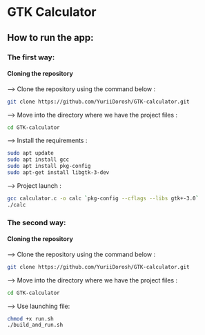 # GTK Calculator

## How to run the app:

### The first way:

#### Cloning the repository

--> Clone the repository using the command below :

```bash
git clone https://github.com/YuriiDorosh/GTK-calculator.git
```
--> Move into the directory where we have the project files :

```bash
cd GTK-calculator 
```
--> Install the requirements :

```bash
sudo apt update
sudo apt install gcc
sudo apt install pkg-config
sudo apt-get install libgtk-3-dev
```
--> Project launch :

```bash
gcc calculator.c -o calc `pkg-config --cflags --libs gtk+-3.0`
./calc
```

### The second way:

#### Cloning the repository

--> Clone the repository using the command below :

```bash
git clone https://github.com/YuriiDorosh/GTK-calculator.git
```

--> Move into the directory where we have the project files :

```bash
cd GTK-calculator 
```

--> Use launching file:

```bash
chmod +x run.sh
./build_and_run.sh
```

